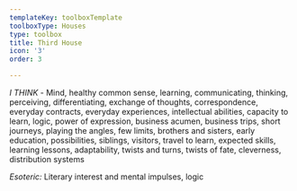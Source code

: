 ```yaml
---
templateKey: toolboxTemplate
toolboxType: Houses
type: toolbox
title: Third House
icon: '3'
order: 3

---
```

_I THINK_ - Mind, healthy common sense, learning, communicating, thinking, perceiving, differentiating, exchange of thoughts, correspondence, everyday contracts, everyday experiences, intellectual abilities, capacity to learn, logic, power of expression, business acumen, business trips, short journeys, playing the angles, few limits, brothers and sisters, early education, possibilities, siblings, visitors, travel to learn, expected skills, learning lessons, adaptability, twists and turns, twists of fate, cleverness, distribution systems


_Esoteric:_ Literary interest and mental impulses, logic
